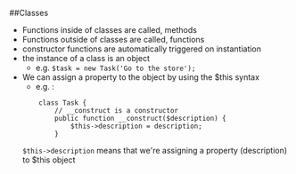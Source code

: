 ##Classes
- Functions inside of classes are called, methods
- Functions outside of classes are called, functions
- constructor functions are automatically triggered on instantiation
- the instance of a class is an object
	- e.g. `$task = new Task('Go to the store');`
- We can assign a property to the object by using the $this syntax
	- e.g. : 
	```
		class Task {
			// __construct is a constructor
			public function __construct($description) {
				$this->description = description;
			}
	```
	`$this->description` means that we're assigning a property (description) to $this object